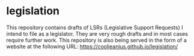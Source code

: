 # legislation
This repository contains drafts of LSRs (Legislative Support Requests) I
intend to file as a legislator. They are very rough drafts and in most cases
require further work. This repository is also being served in the form of
a website at the following URL: 
https://cooljeanius.github.io/legislation/
